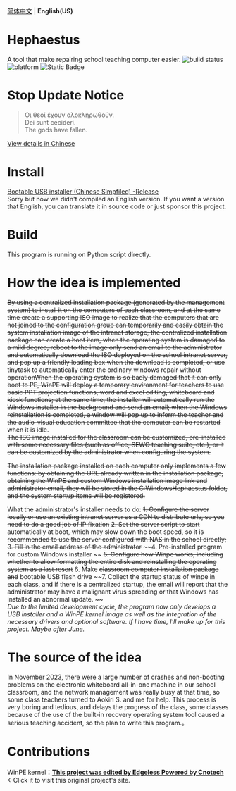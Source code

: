 [简体中文](https://stevezmtstudios.github.io/Hephaestus/) | **English(US)**

# Hephaestus
A tool that make repairing school teaching computer easier.
![build status](https://img.shields.io/badge/Build-Public_Archive-yellow?style=flat&logo=Github&logoColor=white&label=build&labelColor=grey)
![platform](https://img.shields.io/badge/platform-Windows-blue?style=flat&logoColor=white&label=platform&labelColor=grey)
![Static Badge](https://img.shields.io/badge/compile_status-Public_Archive-red?style=flat&logoColor=white&label=compile&labelColor=grey)

# Stop Update Notice 
> Οι θεοί έχουν ολοκληρωθούν. <br>
> Dei sunt cecideri. <br>
> The gods have fallen.

[View details in Chinese](https://www.coolapk.com/feed/55461349?shareKey=NTg5NzdlYzgwNmI1NjYzYzkwMTA~&shareUid=22536770&shareFrom=com.coolapk.market_14.1.1)


# Install
[Bootable USB installer (Chinese Simpfiled) -Release](https://github.com/SteveZMTstudios/Hephaestus/releases)
<br>Sorry but now we didn't compiled an English version. If you want a version that English, you can translate it in source code or just sponsor this project.

# Build
This program is running on Python script directly.

# How the idea is implemented 
~~By using a centralized installation package (generated by the management system) to install it on the computers of each classroom, and at the same time create a supporting ISO image to realize that the computers that are not joined to the configuration group can temporarily and easily obtain the system installation image of the intranet storage; the centralized installation package can create a boot item, when the operating system is damaged to a mild degree, reboot to the image only send an email to the administrator and automatically download the ISO deployed on the school intranet server, and pop up a friendly loading box when the download is completed, or use tinytask to automatically enter the ordinary windows repair without operationWhen the operating system is so badly damaged that it can only boot to PE, WinPE will deploy a temporary environment for teachers to use basic PPT projection functions, word and excel editing, whiteboard and kiosk functions; at the same time, the installer will automatically run the Windows installer in the background and send an email; when the Windows reinstallation is completed, a window will pop up to inform the teacher and the audio-visual education committee that the computer can be restarted when it is idle.~~
<br> ~~The ISO image installed for the classroom can be customized, pre-installed with some necessary files (such as office, SEWO teaching suite, etc.), or it can be customized by the administrator when configuring the system.~~

~~The installation package installed on each computer only implements a few functions: by obtaining the URL already written in the installation package, obtaining the WinPE and custom Windows installation image link and administrator email, they will be stored in the C:WindowsHephaestus folder, and the system startup items will be registered.~~

What the administrator's installer needs to do:
~~1. Configure the server locally or use an existing intranet server as a CDN to distribute urls, so you need to do a good job of IP fixation~~
~~2. Set the server script to start automatically at boot, which may slow down the boot speed, so it is recommended to use the server configured with NAS in the school directly;~~
~~3. Fill in the email address of the administrator~~
~~4. Pre-installed program for custom Windows installer ~~
~~5. Configure how Winpe works, including whether to allow formatting the entire disk and reinstalling the operating system as a last resort~~
6. Make  ~~classroom computer installation package and~~ bootable USB flash drive
~~7. Collect the startup status of winpe in each class, and if there is a centralized startup, the email will report that the administrator may have a malignant virus spreading or that Windows has installed an abnormal update. ~~
<br>*Due to the limited development cycle, the program now only develops a USB installer and a WinPE kernel image as well as the integration of the necessary drivers and optional software. If I have time, I'll make up for this project. Maybe after June.*


# The source of the idea 
In November 2023, there were a large number of crashes and non-booting problems on the electronic whiteboard all-in-one machine in our school classroom, and the network management was really busy at that time, so some class teachers turned to Aokiri S. and me for help. This process is very boring and tedious, and delays the progress of the class, some classes because of the use of the built-in recovery operating system tool caused a serious teaching accident, so the plan to write this program.。

# Contributions 
WinPE kernel：[**This project was edited by Edgeless Powered by Cnotech**](https://home.edgeless.top/) <-Click it to visit this original project's site.

